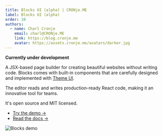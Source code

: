 ```yaml
---
title: Blocks UI (alpha) | CRONje.ME
label: Blocks UI (alpha)
order: 10
authors:
  - name: Charl Cronje
    email: charl@CRONje.ME
    link: https://blog.cronje.me
    avatar: https://assets.cronje.me/avatars/darker.jpg
---
```


**Currently under development**

A JSX-based page builder for creating beautiful websites without writing code. Blocks comes with built-in components that are carefully designed and implemented with [Theme UI](https://theme-ui.com).

The editor reads and writes production-ready React code, making it an innovative tool for teams.

It's open source and MIT licensed.

-   [Try the demo →](https://blocks-ui.com/demo)
-   [Read the docs →](https://blocks-ui.com/getting-started)

  

![Blocks demo](https://user-images.githubusercontent.com/1424573/69644337-c13a2580-1021-11ea-8c76-379386372db1.gif)